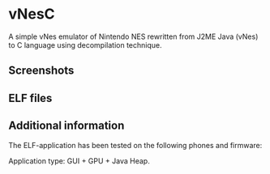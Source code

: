 vNesC
=====

A simple vNes emulator of Nintendo NES rewritten from J2ME Java (vNes) to C language using decompilation technique.

## Screenshots

## ELF files

## Additional information

The ELF-application has been tested on the following phones and firmware:

Application type: GUI + GPU + Java Heap.
